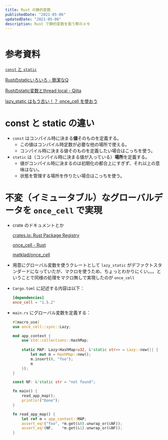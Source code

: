 ```yaml
---
title: Rust の静的変数
publishedDate: "2021-05-06"
updatedDate: "2021-05-06"
description: Rust で静的変数を扱う際のメモ
---
```


```toc
```


# 参考資料

[`const` と `static`](https://doc.rust-jp.rs/the-rust-programming-language-ja/1.6/book/const-and-static.html)

[Rustのstaticいろいろ - 簡潔なQ](https://qnighy.hatenablog.com/entry/2018/06/17/190000)

[Rustのstatic変数とthread local - Qiita](https://qiita.com/tatsuya6502/items/bed3702517b36afbdbca)

[lazy_static はもう古い！？ once_cell を使おう](https://zenn.dev/frozenlib/articles/lazy_static_to_once_cell)

# const と static の違い

- `const` はコンパイル時に決まる**値**そのものを定義する。
    - この値はコンパイル時定数が必要な他の場所で使える。
    - コンパイル時に決まる値そのものを定義したい場合はこっちを使う。
- `static` は（コンパイル時に決まる値が入っている）**場所**を定義する。
    - 値がコンパイル時に決まるのは初期化の都合上にすぎず、それ以上の意味はない。
    - 状態を管理する場所を作りたい場合はこっちを使う。

# 不変（イミュータブル）なグローバルデータを  `once_cell` で実現

- crate のドキュメントとか

    [crates.io: Rust Package Registry](https://crates.io/crates/once_cell)

    [once_cell - Rust](https://docs.rs/once_cell)

    [matklad/once_cell](https://github.com/matklad/once_cell)

- 用意にグローバル変数を使うクレートとして `lazy_static` がデファクトスタンダードになっていたが、マクロを使うため、ちょっとわかりにくい。。。ということで同様の処理をマクロ無しで実現したのが `once_cell`
- `Cargo.toml` に記述する内容は以下：

    ```toml
    [dependencies]
    once_cell = "1.5.2"
    ```

- `main.rs` にグローバル変数を定義する：

    ```rust
    #[macro_use]
    use once_cell::sync::Lazy;

    mod app_context {
    	use std::collections::HashMap;
    		
    	static MAP: Lazy<HashMap<u32, &'static str>> = Lazy::new(|| {
    		let mut m = HashMap::new();
    		m.insert(0, "foo");
    		m
    	});
    }

    const NF: &'static str = "not found";

    fn main() {
        read_app_map();
        println!("Done");
    }

    fn read_app_map() {
        let ref m = app_context::MAP;
        assert_eq!("foo", *m.get(&0).unwrap_or(&NF));
        assert_eq!(NF,    *m.get(&1).unwrap_or(&NF));
    }
    ```